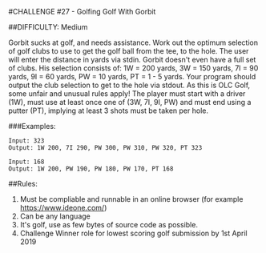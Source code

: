 #CHALLENGE #27 - Golfing Golf With Gorbit

##DIFFICULTY: Medium

Gorbit sucks at golf, and needs assistance. Work out the optimum selection of golf clubs to use to get the golf ball from the tee, to the hole. The user will enter the distance in yards via stdin. Gorbit doesn't even have a full set of clubs. His selection consists of: 1W = 200 yards, 3W = 150 yards, 7I = 90 yards, 9I = 60 yards, PW = 10 yards, PT = 1 - 5 yards. Your program should output the club selection to get to the hole via stdout. As this is OLC Golf, some unfair and unusual rules apply! The player must start with a driver (1W), must use at least once one of (3W, 7I, 9I, PW) and must end using a putter (PT), implying at least 3 shots must be taken per hole. 

###Examples:

```
Input: 323
Output: 1W 200, 7I 290, PW 300, PW 310, PW 320, PT 323

Input: 168
Output: 1W 200, PW 190, PW 180, PW 170, PT 168
```

##Rules: 

1. Must be compliable and runnable in an online browser (for example https://www.ideone.com/) 
2. Can be any language 
3. It's golf, use as few bytes of source code as possible. 
4. Challenge Winner role for lowest scoring golf submission by 1st April 2019

